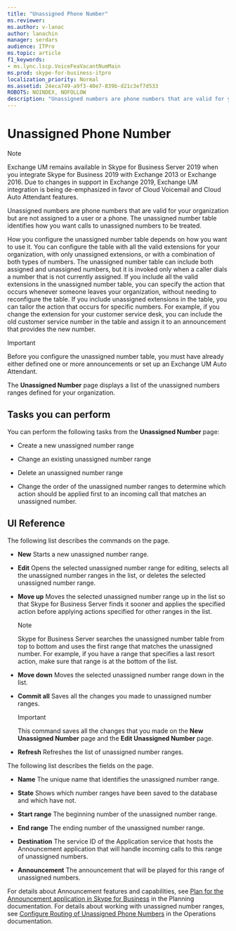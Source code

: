 ```yaml
---
title: "Unassigned Phone Number"
ms.reviewer: 
ms.author: v-lanac
author: lanachin
manager: serdars
audience: ITPro
ms.topic: article
f1_keywords:
- ms.lync.lscp.VoiceFeaVacantNumMain
ms.prod: skype-for-business-itpro
localization_priority: Normal
ms.assetid: 24eca749-a9f3-40e7-839b-d21c3ef7d533
ROBOTS: NOINDEX, NOFOLLOW
description: "Unassigned numbers are phone numbers that are valid for your organization but are not assigned to a user or a phone. The unassigned number table identifies how you want calls to unassigned numbers to be treated."
---
```


# Unassigned Phone Number

> [!NOTE]
> Exchange UM remains available in Skype for Business Server 2019 when you integrate Skype for Business 2019 with Exchange 2013 or Exchange 2016. Due to changes in support in Exchange 2019, Exchange UM integration is being de-emphasized in favor of Cloud Voicemail and Cloud Auto Attendant features.

Unassigned numbers are phone numbers that are valid for your organization but are not assigned to a user or a phone. The unassigned number table identifies how you want calls to unassigned numbers to be treated.

How you configure the unassigned number table depends on how you want to use it. You can configure the table with all the valid extensions for your organization, with only unassigned extensions, or with a combination of both types of numbers. The unassigned number table can include both assigned and unassigned numbers, but it is invoked only when a caller dials a number that is not currently assigned. If you include all the valid extensions in the unassigned number table, you can specify the action that occurs whenever someone leaves your organization, without needing to reconfigure the table. If you include unassigned extensions in the table, you can tailor the action that occurs for specific numbers. For example, if you change the extension for your customer service desk, you can include the old customer service number in the table and assign it to an announcement that provides the new number.

> [!IMPORTANT]
> Before you configure the unassigned number table, you must have already either defined one or more announcements or set up an Exchange UM Auto Attendant.

The **Unassigned Number** page displays a list of the unassigned numbers ranges defined for your organization.

## Tasks you can perform

You can perform the following tasks from the **Unassigned Number** page:

- Create a new unassigned number range

- Change an existing unassigned number range

- Delete an unassigned number range

- Change the order of the unassigned number ranges to determine which action should be applied first to an incoming call that matches an unassigned number.

## UI Reference

The following list describes the commands on the page.

- **New** Starts a new unassigned number range.

- **Edit** Opens the selected unassigned number range for editing, selects all the unassigned number ranges in the list, or deletes the selected unassigned number range.

- **Move up** Moves the selected unassigned number range up in the list so that Skype for Business Server finds it sooner and applies the specified action before applying actions specified for other ranges in the list.

    > [!NOTE]
    > Skype for Business Server searches the unassigned number table from top to bottom and uses the first range that matches the unassigned number. For example, if you have a range that specifies a last resort action, make sure that range is at the bottom of the list.

- **Move down** Moves the selected unassigned number range down in the list.

- **Commit all** Saves all the changes you made to unassigned number ranges.

    > [!IMPORTANT]
    > This command saves all the changes that you made on the **New Unassigned Number** page and the **Edit Unassigned Number** page.

- **Refresh** Refreshes the list of unassigned number ranges.

The following list describes the fields on the page.

- **Name** The unique name that identifies the unassigned number range.

- **State** Shows which number ranges have been saved to the database and which have not.

- **Start range** The beginning number of the unassigned number range.

- **End range** The ending number of the unassigned number range.

- **Destination** The service ID of the Application service that hosts the Announcement application that will handle incoming calls to this range of unassigned numbers.

- **Announcement** The announcement that will be played for this range of unassigned numbers.

For details about Announcement features and capabilities, see [Plan for the Announcement application in Skype for Business](../../../plan-your-deployment/enterprise-voice-solution/announcement.md) in the Planning documentation. For details about working with unassigned number ranges, see [Configure Routing of Unassigned Phone Numbers](https://technet.microsoft.com/library/a0650659-dce7-455f-8977-02454bbfa400.aspx) in the Operations documentation.


